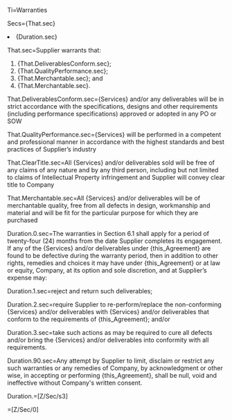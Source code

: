 Ti=Warranties

Secs={That.sec}<li>{Duration.sec}

That.sec=Supplier warrants that: <ol><li>{That.DeliverablesConform.sec};</li><li>{That.QualityPerformance.sec};</li><li>{That.Merchantable.sec}; and </li><li>{That.Merchantable.sec}.</li></ol>

That.DeliverablesConform.sec={Services} and/or any deliverables will be in strict accordance with the specifications, designs and other requirements (including performance specifications) approved or adopted in any PO or SOW

That.QualityPerformance.sec={Services} will be performed in a competent and professional manner in accordance with the highest standards and best practices of Supplier’s industry

That.ClearTitle.sec=All {Services} and/or deliverables sold will be free of any claims of any nature and by any third person, including but not limited to claims of Intellectual Property infringement and Supplier will convey clear title to Company

That.Merchantable.sec=All {Services} and/or deliverables will be of merchantable quality, free from all defects in design, workmanship and material and will be fit for the particular purpose for which they are purchased

Duration.0.sec=The warranties in Section 6.1 shall apply for a period of twenty-four (24) months from the date Supplier completes its engagement.  If any of the {Services} and/or deliverables under {this_Agreement} are found to be defective during the warranty period, then in addition to other rights, remedies and choices it may have under {this_Agreement} or at law or equity, Company, at its option and sole discretion, and at Supplier’s expense may:

Duration.1.sec=reject and return such deliverables;

Duration.2.sec=require Supplier to re-perform/replace the non-conforming {Services} and/or deliverables with {Services} and/or deliverables that conform to the requirements of {this_Agreement}; and/or

Duration.3.sec=take such actions as may be required to cure all defects and/or bring the {Services} and/or deliverables into conformity with all requirements.

Duration.90.sec=Any attempt by Supplier to limit, disclaim or restrict any such warranties or any remedies of Company, by acknowledgment or other wise, in accepting or performing {this_Agreement}, shall be null, void and ineffective without Company's written consent.
 
Duration.=[Z/Sec/s3]

=[Z/Sec/0]